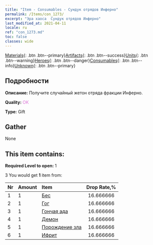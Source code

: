 ```yaml
---
title: "Item - Consumables - Сундук отрядов Инферно"
permalink: /Items/con_1273/
excerpt: "Эра хаоса  Сундук отрядов Инферно"
last_modified_at: 2021-04-11
locale: ru
ref: "con_1273.md"
toc: false
classes: wide
---
```

 [Materials](/ru/Items/){: .btn .btn--primary}[Artifacts](/ru/Items/Artifacts/){: .btn .btn--success}[Units](/ru/Items/Units/){: .btn .btn--warning}[Heroes](/ru/Items/Heroes/){: .btn .btn--danger}[Consumables](/ru/Items/Consumables/){: .btn .btn--info}[Unknown](/ru/Items/Unknown/){: .btn .btn--primary}

## Подробности
 **Описание:** Получите случайный жетон отряда фракции Инферно.

 **Quality:** <span style="color: #DA70D6">OK</span>

 **Type:** Gift

## Gather

  None

## This item contains:

 **Required Level to open:** 1

 3 You would get **1** item  from:

  | Nr | Amount |     Item    | Drop Rate,% |
  |:---|:-------|:------------|:---------:|
  | 1 | 1 | [Бес](/ru/Items/unt_226/) | 16.666666 | 
  | 2 | 1 | [Гог](/ru/Items/unt_227/) | 16.666666 | 
  | 3 | 1 | [Гончая ада](/ru/Items/unt_228/) | 16.666666 | 
  | 4 | 1 | [Демон](/ru/Items/unt_229/) | 16.666666 | 
  | 5 | 1 | [Порождение зла](/ru/Items/unt_230/) | 16.666666 | 
  | 6 | 1 | [Ифрит](/ru/Items/unt_231/) | 16.666666 | 
